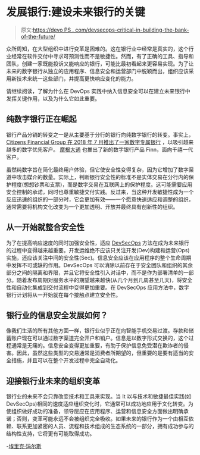 # 发展银行:建设未来银行的关键

> 原文:[https://devo PS . com/devsecops-critical-in-building-the-bank-of-the-future/](https://devops.com/devsecops-critical-in-building-the-bank-of-the-future/)

众所周知，在大型组织中进行变革是困难的。这在银行业中经常是真实的，这个行业经常在软件交付中寻求可预测性而不是敏捷性。然而，有了正确的工具、指导和团队，创建一家既能投诉又能响应的银行，可能比最初看起来更容易实现。为了让未来的数字银行从独立的应用程序、信息安全和运营部门中脱颖而出，组织应该采用新技术来统一这些部门，并提高更快响应变化的能力。

请继续阅读，了解为什么在 DevOps 实践中纳入信息安全可以在建立未来银行中发挥关键作用，以及为什么它如此重要。

## **纯数字银行正在崛起**

银行产品分销的转变之一是从主要基于分行的银行向纯数字银行的转变。事实上， [Citizens Financial Group 在 2018 年 7 月推出了一家数字专属银行](https://www.finextra.com/newsarticle/32375/citizens-launches-digital-only-bank?utm_medium=dailynewsletter&utm_source=2018-7-12&member=101179) ，以吸引越来越多的数字优先客户。 [摩根大通](https://www.businessinsider.com/jpmorgan-chase-online-bank-finn-for-millennials-2018-7) 也推出了新的数字银行产品 Finn，面向千禧一代客户。

虽然纯数字旨在简化最终用户体验，但它使安全性变得复杂，因为它增加了数字渠道中攻击媒介的数量。实际上，判断银行安全性的标准不是实体交易在分行内的保护程度(想想钞票和支票)，而是数字交易在互联网上的保护程度。这可能需要应用安全控制的承诺，同时也尊重敏捷交付实践。反过来，当这种开发敏捷性成为一个反应迅速的组织的一部分时，它会更加有效——一个愿意快速适应和调整的组织，通常需要将机构文化改变为一个更加透明、开放并最终具有创新性的组织。

## **从一开始就整合安全性**

为了在提高响应速度的同时加强安全性，适应 [DevSecOps](https://www.redhat.com/en/topics/devops/what-is-devsecops) 方法在成为未来银行的过程中变得越来越重要。开发运维绝不应该只关注开发(Dev)构建和运营(Ops)实施，还应该关注中间的安全性(Sec)。信息安全应该在应用程序的整个生命周期中发挥不可或缺的作用。DevSecOps 可以消除以前存在于安全团队和组织的其余部分之间的隔离和界限，并且它将安全性引入对话中，而不是作为部署清单的一部分。随着发布周期对服务水平的期望越来越快(从几个月到几周甚至几天)，将安全性和自动化集成到交付流程中变得更加重要。在 DevSecOps 应用方法中，数字银行计划将从一开始就在每个接触点建立安全性。

## **银行业的信息安全发展如何？**

像我们生活的所有其他方面一样，银行业似乎正在向智能手机交易过渡。存款和储蓄账户现在可以通过数字渠道完全开户和销户。信息是以数字形式交换的，这个过程通常是无痛的。信息安全变得更加重要，有助于保护信息免受潜在欺诈者的侵害。因此，虽然这些类型的交易通常是消费者所期望的，但重要的是要有适当的安全措施，并且可以在整个开发过程中完全自动化。

## **迎接银行业未来的组织变革**

银行业的未来不会只靠改变技术和工具来实现。当 It 以与技术和敏捷最佳实践(如 DevSecOps)相同的速度适应组织变化时，它通常可以成功地应用于文化转变。为使组织做好成功的准备，领导层应在应用程序、运营和信息安全方面做出明确承诺；否则，变革可能永远不会被组织完全吸收。如果未来的银行作为一个由相互依赖、联系更加紧密的人员、流程和技术组成的生态系统的一部分，拥有成功参与的结构性支持，它将更有可能取得成功。

-[埃里克·玛尔斯](https://devops.com/author/eric-marts/)